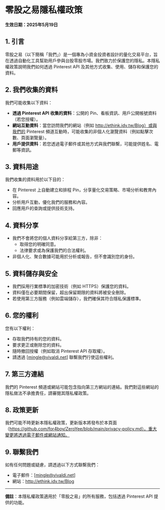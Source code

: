 # 零股之易隱私權政策

**生效日期：2025年5月19日**

## 1. 引言
零股之易（以下簡稱「我們」）是一個專為小資金投資者設計的量化交易平台，旨在透過自動化工具幫助用戶參與台股零股市場。我們致力於保護您的隱私。本隱私權政策說明我們如何透過 Pinterest API 及其他方式收集、使用、儲存和保護您的資料。

## 2. 我們收集的資料
我們可能收集以下資料：
- **透過 Pinterest API 收集的資料**：公開的 Pin、看板資訊、用戶公開帳號資料（若您授權）。
- **網站互動資料**：當您訪問我們的網站（例如 http://ethink.idv.tw/Blog）或與我們的 Pinterest 頻道互動時，可能收集的非個人化瀏覽資料（例如點擊次數、頁面瀏覽量）。
- **用戶提供資料**：若您透過電子郵件或其他方式與我們聯繫，可能提供姓名、電郵等資訊。

## 3. 資料用途
我們收集的資料用於以下目的：
- 在 Pinterest 上自動建立和排程 Pin，分享量化交易策略、市場分析和教育內容。
- 分析用戶互動，優化我們的服務和內容。
- 回應用戶的查詢或提供技術支持。

## 4. 資料分享
- 我們不會將您的個人資料分享給第三方，除非：
  - 取得您的明確同意。
  - 法律要求或為保護我們的合法權利。
- 非個人化、聚合數據可能用於分析或報告，但不會識別您的身份。

## 5. 資料儲存與安全
- 我們採用行業標準的加密技術（例如 HTTPS）保護您的資料。
- 資料僅在必要期間保留，超出保留期限的資料將被安全刪除。
- 若使用第三方服務（例如雲端儲存），我們確保其符合隱私保護標準。

## 6. 您的權利
您有以下權利：
- 存取我們持有的您的資料。
- 要求更正或刪除您的資料。
- 隨時撤回授權（例如取消 Pinterest API 存取權）。
- 請透過 [mingle@vivaldi.net] 聯繫我們行使這些權利。

## 7. 第三方連結
我們的 Pinterest 頻道或網站可能包含指向第三方網站的連結。我們對這些網站的隱私做法不承擔責任，請審閱其隱私權政策。

## 8. 政策更新
我們可能不時更新本隱私權政策，更新版本將發布於本頁面（https://github.com/for4boy/ZeroYee/blob/main/privacy-policy.md）。重大變更將透過電子郵件或網站通知。

## 9. 聯繫我們
如有任何問題或疑慮，請透過以下方式聯繫我們：
- 電子郵件：[mingle@vivaldi.net]
- 網站：http://ethink.idv.tw/Blog

---

**備註**：本隱私權政策適用於「零股之易」的所有服務，包括透過 Pinterest API 提供的功能。

